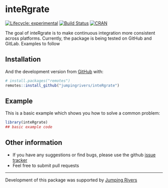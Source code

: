 
<!-- README.md is generated from README.Rmd. Please edit that file -->

# inteRgrate

<!-- badges: start -->

[![Lifecycle:
experimental](https://img.shields.io/badge/lifecycle-experimental-orange.svg)](https://www.tidyverse.org/lifecycle/#experimental)
[![Build
Status](https://travis-ci.org/jumpingrivers/inteRgrate.png?branch=master,dev)](https://travis-ci.org/jumpingrivers/inteRgrate)
[![CRAN](http://www.r-pkg.org/badges/version/inteRgrate)](https://cran.r-project.org/package=inteRgrate)
<!-- [![codecov.io](https://codecov.io/github/csgillespie/poweRlaw/coverage.svg?branch=master)](https://codecov.io/github/csgillespie/poweRlaw?branch=master) -->
<!-- [![Downloads](http://cranlogs.r-pkg.org/badges/poweRlaw?color=brightgreen)](https://cran.r-project.org/package=poweRlaw) -->

<!-- badges: end -->

The goal of inteRgrate is to make continuous integration more consistent
across platforms. Currently, the package is being tested on GitHub and
GitLab. Examples to
follow

## Installation

<!-- You can install the released version of inteRgrate from [CRAN](https://CRAN.R-project.org) with: -->

<!-- ``` r -->

<!-- install.packages("inteRgrate") -->

<!-- ``` -->

And the development version from [GitHub](https://github.com/) with:

``` r
# install.packages("remotes")
remotes::install_github("jumpingrivers/inteRgrate")
```

## Example

This is a basic example which shows you how to solve a common problem:

``` r
library(inteRgrate)
## basic example code
```

## Other information

  - If you have any suggestions or find bugs, please use the github
    [issue tracker](https://github.com/jumpingrivers/inteRgrate/issues)
  - Feel free to submit pull requests

-----

Development of this package was supported by [Jumping
Rivers](https://www.jumpingrivers.com)
